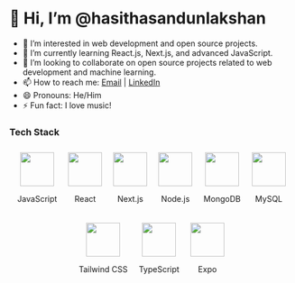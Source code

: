 # 👋 Hi, I’m @hasithasandunlakshan
- 👀 I’m interested in web development and open source projects.
- 🌱 I’m currently learning React.js, Next.js, and advanced JavaScript.
- 💞️ I’m looking to collaborate on open source projects related to web development and machine learning.
- 📫 How to reach me: [Email](mailto:hasiofficial2002@gmail.com) | [LinkedIn](www.linkedin.com/in/hasitha-sandun-69b0562a0)
- 😄 Pronouns: He/Him
- ⚡ Fun fact: I love music!

### Tech Stack

<div style="display: flex; justify-content: center; align-items: center; flex-wrap: wrap;">
  <div style="display: flex; flex-direction: column; align-items: center; margin: 10px;">
    <a href="https://www.javascript.com/">
      <img src="https://img.shields.io/badge/-JavaScript-FFFFFF?style=flat&logo=javascript&logoColor=F7DF1E" height="60"/>
    </a>
    <p>JavaScript</p>
  </div>
  <div style="display: flex; flex-direction: column; align-items: center; margin: 10px;">
    <a href="https://reactjs.org/">
      <img src="https://img.shields.io/badge/-React-FFFFFF?style=flat&logo=react&logoColor=61DAFB" height="60"/>
    </a>
    <p>React</p>
  </div>
  <div style="display: flex; flex-direction: column; align-items: center; margin: 10px;">
    <a href="https://nextjs.org/">
      <img src="https://img.shields.io/badge/-Next.js-FFFFFF?style=flat&logo=nextdotjs&logoColor=000000" height="60"/>
    </a>
    <p>Next.js</p>
  </div>
  <div style="display: flex; flex-direction: column; align-items: center; margin: 10px;">
    <a href="https://nodejs.org/">
      <img src="https://img.shields.io/badge/-Node.js-FFFFFF?style=flat&logo=nodedotjs&logoColor=339933" height="60"/>
    </a>
    <p>Node.js</p>
  </div>
  <div style="display: flex; flex-direction: column; align-items: center; margin: 10px;">
    <a href="https://www.mongodb.com/">
      <img src="https://img.shields.io/badge/-MongoDB-FFFFFF?style=flat&logo=mongodb&logoColor=47A248" height="60"/>
    </a>
    <p>MongoDB</p>
  </div>
  <div style="display: flex; flex-direction: column; align-items: center; margin: 10px;">
    <a href="https://www.mysql.com/">
      <img src="https://img.shields.io/badge/-MySQL-FFFFFF?style=flat&logo=mysql&logoColor=4479A1" height="60"/>
    </a>
    <p>MySQL</p>
  </div>
  <div style="display: flex; flex-direction: column; align-items: center; margin: 10px;">
    <a href="https://tailwindcss.com/">
      <img src="https://img.shields.io/badge/-Tailwind_CSS-FFFFFF?style=flat&logo=tailwind-css&logoColor=38B2AC" height="60"/>
    </a>
    <p>Tailwind CSS</p>
  </div>
  <div style="display: flex; flex-direction: column; align-items: center; margin: 10px;">
    <a href="https://www.typescriptlang.org/">
      <img src="https://img.shields.io/badge/-TypeScript-FFFFFF?style=flat&logo=typescript&logoColor=007ACC" height="60"/>
    </a>
    <p>TypeScript</p>
  </div>
  <div style="display: flex; flex-direction: column; align-items: center; margin: 10px;">
    <a href="https://expo.dev/">
      <img src="https://img.shields.io/badge/-Expo-FFFFFF?style=flat&logo=expo&logoColor=000020" height="60"/>
    </a>
    <p>Expo</p>
  </div>
</div>
